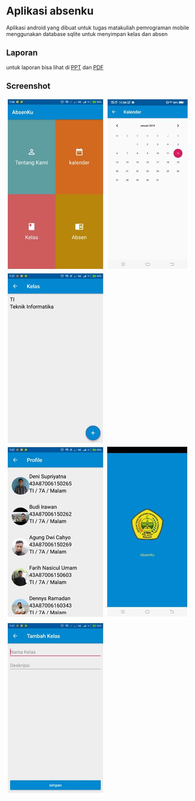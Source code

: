 # Aplikasi absenku
Aplikasi android yang dibuat untuk tugas matakuliah pemrograman mobile
menggunakan database sqlite untuk menyimpan kelas dan absen

## Laporan
untuk laporan bisa lihat di [PPT](https://github.com/deniace/absenku/blob/master/document/APLIKASI%20ABSENKU.pptx) dan [PDF](https://github.com/deniace/absenku/blob/master/document/Aplikasi%20AbsenKU.pdf)


## Screenshot
![Menu]( https://github.com/deniace/absenku/blob/master/screenshot/menu.JPG "menu")
![Menu Kalender](https://github.com/deniace/absenku/blob/master/screenshot/menu-kalender.JPG "menu kalender")
![Menu kelas](https://github.com/deniace/absenku/blob/master/screenshot/menu-kelas.JPG "manu kelas")
![Profile](https://github.com/deniace/absenku/blob/master/screenshot/profile.JPG "profile")
![Splash screen](https://github.com/deniace/absenku/blob/master/screenshot/splash-screen.JPG "splash screen")
![tambah kelas](https://github.com/deniace/absenku/blob/master/screenshot/tambah-kelas.JPG "tambah kelas")  
